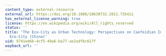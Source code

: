 ```yaml
---
content_type: external-resource
external_url: https://doi.org/10.1080/10630732.2012.735411
has_external_license_warning: true
license: https://en.wikipedia.org/wiki/All_rights_reserved
status: ''
title: 'The Eco-City as Urban Technology: Perspectives on Caofeidian International
  Eco-City (China)'
uid: 9741e46b-4cf5-49a6-ba77-ae2adf8c617f
wayback_url: ''
---
```

